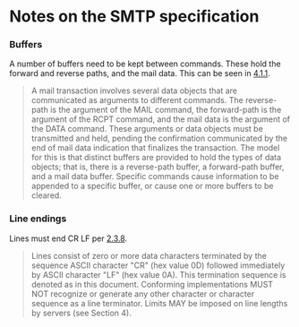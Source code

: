 # Notes on the SMTP specification

### Buffers

A number of buffers need to be kept between commands. These hold the
forward and reverse paths, and the mail data. This can be seen in [4.1.1][smtp411].

> A mail transaction involves several data objects that are
> communicated as arguments to different commands.  The reverse-path is
> the argument of the MAIL command, the forward-path is the argument of
> the RCPT command, and the mail data is the argument of the DATA
> command.  These arguments or data objects must be transmitted and
> held, pending the confirmation communicated by the end of mail data
> indication that finalizes the transaction.  The model for this is
> that distinct buffers are provided to hold the types of data objects;
> that is, there is a reverse-path buffer, a forward-path buffer, and a
> mail data buffer.  Specific commands cause information to be appended
> to a specific buffer, or cause one or more buffers to be cleared.

### Line endings

Lines must end CR LF per [2.3.8][smtp238].

> Lines consist of zero or more data characters terminated by the
> sequence ASCII character "CR" (hex value 0D) followed immediately by
> ASCII character "LF" (hex value 0A).  This termination sequence is
> denoted as <CRLF> in this document.  Conforming implementations MUST
> NOT recognize or generate any other character or character sequence
> as a line terminator.  Limits MAY be imposed on line lengths by
> servers (see Section 4).

[smtp238]: https://datatracker.ietf.org/doc/html/rfc5321#section-2.3.8
[smtp411]: https://datatracker.ietf.org/doc/html/rfc5321#section-4.1.1